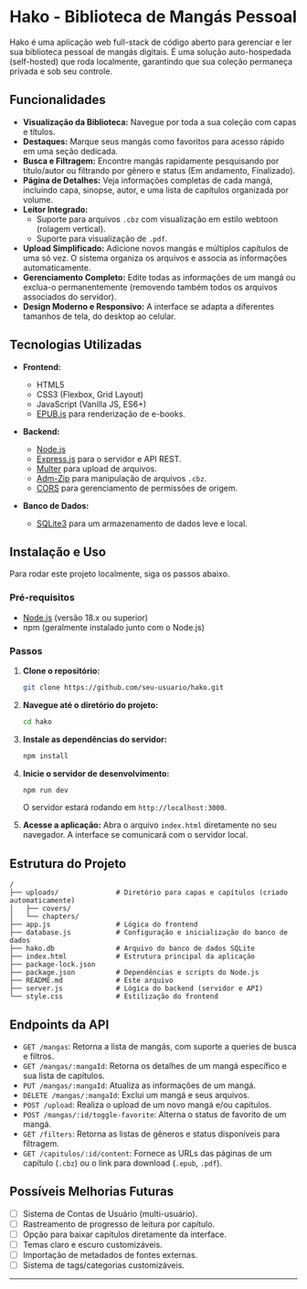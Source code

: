 # Hako - Biblioteca de Mangás Pessoal

   

Hako é uma aplicação web full-stack de código aberto para gerenciar e ler sua biblioteca pessoal de mangás digitais. É uma solução auto-hospedada (self-hosted) que roda localmente, garantindo que sua coleção permaneça privada e sob seu controle.

## Funcionalidades

  - **Visualização da Biblioteca:** Navegue por toda a sua coleção com capas e títulos.
  - **Destaques:** Marque seus mangás como favoritos para acesso rápido em uma seção dedicada.
  - **Busca e Filtragem:** Encontre mangás rapidamente pesquisando por título/autor ou filtrando por gênero e status (Em andamento, Finalizado).
  - **Página de Detalhes:** Veja informações completas de cada mangá, incluindo capa, sinopse, autor, e uma lista de capítulos organizada por volume.
  - **Leitor Integrado:**
      - Suporte para arquivos `.cbz` com visualização em estilo webtoon (rolagem vertical).
      - Suporte para visualização de `.pdf`.
  - **Upload Simplificado:** Adicione novos mangás e múltiplos capítulos de uma só vez. O sistema organiza os arquivos e associa as informações automaticamente.
  - **Gerenciamento Completo:** Edite todas as informações de um mangá ou exclua-o permanentemente (removendo também todos os arquivos associados do servidor).
  - **Design Moderno e Responsivo:** A interface se adapta a diferentes tamanhos de tela, do desktop ao celular.

## Tecnologias Utilizadas

  - **Frontend:**

      - HTML5
      - CSS3 (Flexbox, Grid Layout)
      - JavaScript (Vanilla JS, ES6+)
      - [EPUB.js](https://github.com/futurepress/epub.js/) para renderização de e-books.

  - **Backend:**

      - [Node.js](https://nodejs.org/)
      - [Express.js](https://expressjs.com/) para o servidor e API REST.
      - [Multer](https://github.com/expressjs/multer) para upload de arquivos.
      - [Adm-Zip](https://github.com/cthackers/adm-zip) para manipulação de arquivos `.cbz`.
      - [CORS](https://github.com/expressjs/cors) para gerenciamento de permissões de origem.

  - **Banco de Dados:**

      - [SQLite3](https://www.sqlite.org/index.html) para um armazenamento de dados leve e local.

## Instalação e Uso

Para rodar este projeto localmente, siga os passos abaixo.

### Pré-requisitos

  - [Node.js](https://nodejs.org/en/) (versão 18.x ou superior)
  - npm (geralmente instalado junto com o Node.js)

### Passos

1.  **Clone o repositório:**

    ```bash
    git clone https://github.com/seu-usuario/hako.git
    ```

2.  **Navegue até o diretório do projeto:**

    ```bash
    cd hako
    ```

3.  **Instale as dependências do servidor:**

    ```bash
    npm install
    ```

4.  **Inicie o servidor de desenvolvimento:**

    ```bash
    npm run dev
    ```

    O servidor estará rodando em `http://localhost:3000`.

5.  **Acesse a aplicação:**
    Abra o arquivo `index.html` diretamente no seu navegador. A interface se comunicará com o servidor local.

## Estrutura do Projeto

```
/
├── uploads/              # Diretório para capas e capítulos (criado automaticamente)
│   ├── covers/
│   └── chapters/
├── app.js                # Lógica do frontend
├── database.js           # Configuração e inicialização do banco de dados
├── hako.db               # Arquivo do banco de dados SQLite
├── index.html            # Estrutura principal da aplicação
├── package-lock.json
├── package.json          # Dependências e scripts do Node.js
├── README.md             # Este arquivo
├── server.js             # Lógica do backend (servidor e API)
└── style.css             # Estilização do frontend
```

## Endpoints da API

  - `GET /mangas`: Retorna a lista de mangás, com suporte a queries de busca e filtros.
  - `GET /mangas/:mangaId`: Retorna os detalhes de um mangá específico e sua lista de capítulos.
  - `PUT /mangas/:mangaId`: Atualiza as informações de um mangá.
  - `DELETE /mangas/:mangaId`: Exclui um mangá e seus arquivos.
  - `POST /upload`: Realiza o upload de um novo mangá e/ou capítulos.
  - `POST /mangas/:id/toggle-favorite`: Alterna o status de favorito de um mangá.
  - `GET /filters`: Retorna as listas de gêneros e status disponíveis para filtragem.
  - `GET /capitulos/:id/content`: Fornece as URLs das páginas de um capítulo (`.cbz`) ou o link para download (`.epub`, `.pdf`).

## Possíveis Melhorias Futuras

  - [ ] Sistema de Contas de Usuário (multi-usuário).
  - [ ] Rastreamento de progresso de leitura por capítulo.
  - [ ] Opção para baixar capítulos diretamente da interface.
  - [ ] Temas claro e escuro customizáveis.
  - [ ] Importação de metadados de fontes externas.
  - [ ] Sistema de tags/categorias customizáveis.

-----